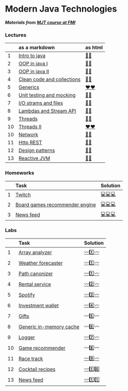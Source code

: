 # Modern Java Technologies #

***Materials from*** [***MJT course at FMI***](https://github.com/radinan/java-course) 

### Lectures ###
|   | as a markdown | as html | 
| - | :--- | :--- | 
| 1 | [Intro to java](https://github.com/radinan/java-course/blob/master/01-intro-to-java/lecture/slides.md) | [:yellow_heart::yellow_heart:](https://fmi.github.io/java-course/01-intro-to-java/lecture/slides.html#1) |
| 2 | [OOP in java I](https://github.com/radinan/java-course/blob/master/02-oop-in-java-i/lecture/slides.md) | [:green_heart::green_heart:](https://fmi.github.io/java-course/02-oop-in-java-i/lecture/slides.html#1) |
| 3 | [OOP in java II](https://github.com/radinan/java-course/blob/master/03-oop-in-java-ii/lecture/slides.md) | [:blue_heart::blue_heart:](https://fmi.github.io/java-course/03-oop-in-java-ii/lecture/slides.html#1) |
| 4 | [Clean code and collections](https://github.com/radinan/java-course/blob/master/04-clean-code-collections/lecture/slides.md) | [:purple_heart::purple_heart:](https://fmi.github.io/java-course/04-clean-code-collections/lecture/slides.html#1) |
| 5 | [Generics](https://github.com/radinan/java-course/blob/master/05-generics/lecture/slides.md) | [:heart::heart:](https://fmi.github.io/java-course/05-generics/lecture/slides.html#1) |
| 6 | [Unit testing and mocking](https://github.com/radinan/java-course/blob/master/06-unit-testing-and-mocking/lecture/slides.md) | [:yellow_heart::yellow_heart:](https://fmi.github.io/java-course/06-unit-testing-and-mocking/lecture/slides.html#1) |
| 7 | [I/O strams and files](https://github.com/radinan/java-course/blob/master/07-io-streams-and-files/lecture/slides.md) | [:green_heart::green_heart:](https://fmi.github.io/java-course/07-io-streams-and-files/lecture/slides.html#1) |
| 8 | [Lambdas and Stream API](https://github.com/radinan/java-course/blob/master/08-lambdas-and-stream-api/lecture/slides.md) | [:blue_heart::blue_heart:](https://fmi.github.io/java-course/08-lambdas-and-stream-api/lecture/slides.html#1) |
| 9 | [Threads](https://github.com/radinan/java-course/blob/master/09-threads/lecture/slides.md) | [:purple_heart::purple_heart:](https://fmi.github.io/java-course/09-threads/lecture/slides.html#1) |
| 10 | [Threads II](https://github.com/radinan/java-course/blob/master/10-network/lecture/slides.md) | [:heart::heart:](https://fmi.github.io/java-course/10-network/lecture/slides.html#1) |
| 10 | [Network](https://github.com/radinan/java-course/blob/master/10-network/lecture/slides.md) | [:yellow_heart::yellow_heart:](https://fmi.github.io/java-course/10-network/lecture/slides.html#19) |
| 11 | [Http REST](https://github.com/radinan/java-course/blob/master/11-http-rest/lecture/slides.md) | [:green_heart::green_heart:](https://fmi.github.io/java-course/11-http-rest/lecture/slides.html#1) |
| 12 | [Design patterns](https://github.com/radinan/java-course/blob/master/12-design-patterns/lecture/slides.md) | [:blue_heart::blue_heart:](https://fmi.github.io/java-course/12-design-patterns/lecture/slides.html#1) |
| 13 | [Reactive JVM](https://github.com/radinan/java-course/blob/master/13-reactive-jvm/lecture/slides.md) | [:purple_heart::purple_heart:](https://fmi.github.io/java-course/13-reactive-jvm/lecture/slides.html#1) |

   
### Homeworks ###
|   | Task | Solution | 
| - | :--- | :--- | 
| 1 | [Twitch](https://github.com/radinan/java-course/blob/master/homeworks/01-twitch/README.md) | [:computer::computer::computer:](https://github.com/radinan/MJT/tree/main/homework/Twitch) |
| 2 | [Board games recommender engine](https://github.com/radinan/java-course/blob/master/homeworks/02-board-games-recommender/README.md) | [:computer::computer::computer:](https://github.com/radinan/MJT/tree/main/homework/Board-Games-Recommender) |
| 3 | [News feed](https://github.com/radinan/java-course/blob/master/11-http-rest/lab/README.md) | [:computer::computer::computer:](https://github.com/radinan/MJT/tree/main/homework/News-Feed) |
    
    
### Labs ###
|   | Task | Solution | 
| - | :--- | :--- | 
| 1 | [Array analyzer](https://github.com/radinan/java-course/blob/master/01-intro-to-java/lab/01-array-analyzer/README.md) | [:wavy_dash::one::wavy_dash:](https://github.com/radinan/MJT/tree/main/lab/lab1/01) |
| 2 | [Weather forecaster](https://github.com/radinan/java-course/blob/master/01-intro-to-java/lab/02-weather-forecaster/README.md) | [:wavy_dash::one::wavy_dash:](https://github.com/radinan/MJT/tree/main/lab/lab1/02) |
| 3 | [Path canonizer](https://github.com/radinan/java-course/blob/master/01-intro-to-java/lab/03-path-canonizer/README.md) | [:wavy_dash::one::wavy_dash:](https://github.com/radinan/MJT/tree/main/lab/lab1/03)  |
| 4 | [Rental service](https://github.com/radinan/java-course/blob/master/02-oop-in-java-i/lab/README.md) | [:wavy_dash::two::wavy_dash:](https://github.com/radinan/MJT/tree/main/lab/lab2/01) |
| 5 | [Spotify](https://github.com/radinan/java-course/blob/master/03-oop-in-java-ii/lab/README.md) | [:wavy_dash::three::wavy_dash:](https://github.com/radinan/MJT/tree/main/lab/lab3/01) |
| 6 | [Investment wallet](https://github.com/radinan/java-course/blob/master/04-clean-code-collections/lab/README.md) | [:wavy_dash::four::wavy_dash:](https://github.com/radinan/MJT/tree/main/lab/lab4/01) |
| 7 | [Gifts](https://github.com/radinan/java-course/blob/master/05-generics/lab/README.md) | :wavy_dash:5️⃣:wavy_dash: |
| 8 | [Generic in-memory cache](https://github.com/radinan/java-course/blob/master/06-unit-testing-and-mocking/lab/README.md) | :wavy_dash::six::wavy_dash: |
| 9 | [Logger](https://github.com/radinan/java-course/blob/master/07-io-streams-and-files/lab/README.md) | [:wavy_dash::seven::wavy_dash:](https://github.com/radinan/MJT/tree/main/lab/lab7/01) |
| 10 | [Game recommender](https://github.com/radinan/java-course/blob/master/08-lambdas-and-stream-api/lab/README.md) | :wavy_dash:8️⃣:wavy_dash: |
| 11 | [Race track](https://github.com/radinan/java-course/blob/master/09-threads/lab/README.md) | [:wavy_dash::nine::wavy_dash:](https://github.com/radinan/MJT/tree/main/lab/lab9/01) |
| 12 | [Cocktail recipes](https://github.com/radinan/java-course/blob/master/10-network/lab/README.md) | [:wavy_dash::one::zero:](https://github.com/radinan/MJT/tree/main/lab/lab10/01) |
| 13 | [News feed](https://github.com/radinan/java-course/blob/master/11-http-rest/lab/README.md) | [:wavy_dash::one::one:](https://github.com/radinan/MJT/tree/main/homework/News-Feed) |

